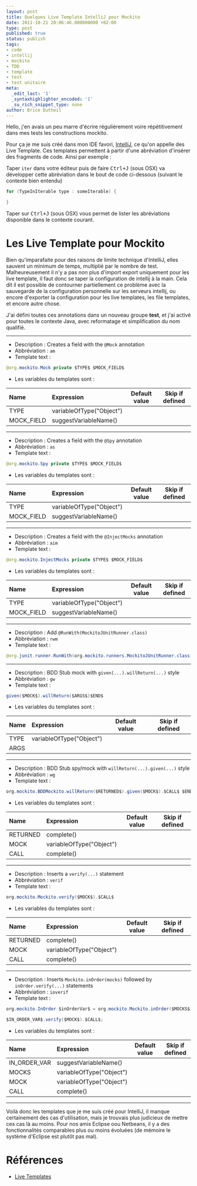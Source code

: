 ```yaml
---
layout: post
title: Quelques Live Template IntelliJ pour Mockito
date: 2011-10-21 20:06:46.000000000 +02:00
type: post
published: true
status: publish
tags:
- code
- intellij
- mockito
- TDD
- template
- test
- test unitaire
meta:
  _edit_last: '1'
  _syntaxhighlighter_encoded: '1'
  _su_rich_snippet_type: none
author: Brice Dutheil
---
```

Hello, j'en avais un peu marre d'écrire régulièrement voire répétitivement dans mes tests les constructions mockito.

Pour ça je me suis créé dans mon IDE favori, [IntelliJ](http://www.jetbrains.com/idea/), ce qu'on appelle des Live Template. Ces templates permettent à partir d'une abréviation d'insérer des fragments de code. Ainsi par exemple :

Taper `iter` dans votre éditeur puis de faire <kbd>Ctrl+J</kbd> (sous OSX) va développer cette abréviation dans le bout de code ci-dessous (suivant le contexte bien entendu)

```java
for (TypeInIterable type : someIterable) {

}
```

Taper sur <kbd>Ctrl+J</kbd> (sous OSX) vous permet de lister les abréviations disponible dans le contexte courant.

# Les Live Template pour Mockito

Bien qu'imparafaite pour des raisons de limite technique d'IntelliJ, elles sauvent un minimum de temps, multiplié par le nombre de test. Malheureusement il n'y a pas non plus d'import export uniquement pour les live template, il faut donc se taper la configuration de intellij à la main. Cela dit il est possible de contourner partiellement ce problème avec la sauvegarde de la configuration personnelle sur les serveurs intellij, ou encore d'exporter la configuration pour les live templates, les file templates, et encore autre chose.

J'ai défini toutes ces annotations dans un nouveau groupe **test**, et j'ai activé pour toutes le contexte Java, avec reformatage et simplification du nom qualifié.

------------------------------------
* Description : Creates a field with the `@Mock` annotation
* Abbréviation : `am`
* Template text :

```java
@org.mockito.Mock private $TYPE$ $MOCK_FIELD$
```

* Les variables du templates sont :

<div class="table-wrapper" markdown="block">

| Name | Expression | Default value | Skip if defined |
| :--- | :--- | --- | --- |
| TYPE | variableOfType("Object") | | |
| MOCK_FIELD | suggestVariableName() | | |

</div>

------------------------------------
* Description : Creates a field with the `@Spy` annotation
* Abbréviation : `as`
* Template text :

```java
@org.mockito.Spy private $TYPE$ $MOCK_FIELD$
```

* Les variables du templates sont :

<div class="table-wrapper" markdown="block">

| Name | Expression | Default value | Skip if defined |
| :--- | :--- | --- | --- |
| TYPE | variableOfType("Object") | | |
| MOCK_FIELD | suggestVariableName() | | |

</div>


------------------------------------
* Description : Creates a field with the `@InjectMocks` annotation
* Abbréviation : `aim`
* Template text :

```java
@org.mockito.InjectMocks private $TYPE$ $MOCK_FIELD$
```

* Les variables du templates sont :

<div class="table-wrapper" markdown="block">

| Name | Expression | Default value | Skip if defined |
| :--- | :--- | --- | --- |
| TYPE | variableOfType("Object") | | |
| MOCK_FIELD | suggestVariableName() | | |

</div>


------------------------------------
* Description : Add `@RunWith(MockitoJUnitRunner.class)`
* Abbréviation : `rwm`
* Template text :

```java
@org.junit.runner.RunWith(org.mockito.runners.MockitoJUnitRunner.class)
```

------------------------------------
* Description : BDD Stub mock with `given(...).willReturn(...)` style
* Abbréviation : `gw`
* Template text :

```java
given($MOCK$).willReturn($ARGS$)$END$
```

* Les variables du templates sont :

<div class="table-wrapper" markdown="block">

| Name | Expression | Default value | Skip if defined |
| :--- | :--- | --- | --- |
| TYPE | variableOfType("Object") | | |
| ARGS | | | |

</div>


------------------------------------
* Description : BDD Stub spy/mock with `willReturn(...).given(...)` style
* Abbréviation : `wg`
* Template text :

```java
org.mockito.BDDMockito.willReturn($RETURNED$).given($MOCK$).$CALL$ $END$
```

* Les variables du templates sont :

<div class="table-wrapper" markdown="block">

| Name | Expression | Default value | Skip if defined |
| :--- | :--- | --- | --- |
| RETURNED | complete() | | |
| MOCK | variableOfType("Object") | | |
| CALL | complete() | | |

</div>


------------------------------------
* Description : Inserts a `verify(...)` statement
* Abbréviation : `verif`
* Template text :

```java
org.mockito.Mockito.verify($MOCK$).$CALL$
```

* Les variables du templates sont :

<div class="table-wrapper" markdown="block">

| Name | Expression | Default value | Skip if defined |
| :--- | :--- | --- | --- |
| RETURNED | complete() | | |
| MOCK | variableOfType("Object") | | |
| CALL | complete() | | |

</div>


------------------------------------
* Description : Inserts `Mockito.inOrder(mocks)` followed by `inOrder.verify(...)` statements
* Abbréviation : `ioverif`
* Template text :

```java
org.mockito.InOrder $inOrderVar$ = org.mockito.Mockito.inOrder($MOCKS$);

$IN_ORDER_VAR$.verify($MOCK$).$CALL$;
```

* Les variables du templates sont :

<div class="table-wrapper" markdown="block">

| Name | Expression | Default value | Skip if defined |
| :--- | :--- | --- | --- |
| IN_ORDER_VAR | suggestVariableName() | | |
| MOCKS | variableOfType("Object") | | |
| MOCK | variableOfType("Object") | | |
| CALL | complete() | | |

</div>

------------------------------------

Voilà donc les templates que je me suis créé pour IntelliJ, il manque certainement des cas d'utilisation, mais je trouvais plus judicieux de mettre ces cas là au moins. Pour nos amis Eclipse oou Netbeans, il y a des fonctionnalités comparables plus ou moins évoluées (de mémoire le système d'Eclipse est plutôt pas mal).

# Références


* [Live Templates](http://www.jetbrains.com/idea/webhelp/live-templates-2.html)
